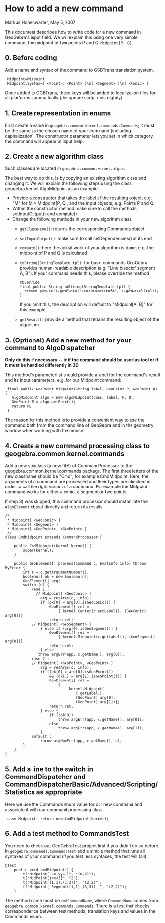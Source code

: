 # How to add a new command
Markus Hohenwarter, May 5, 2007


This document describes how to write code for a new command in
GeoGebra's input field. We will explain this using one very simple
command, the midpoint of two points P and Q: `Midpoint[P, Q]`.

## 0. Before coding
Add a name and syntax of the command to GGBTrans translation system.

```
 Midpoint=Midpoint
 Midpoint.Syntax=[ <Point>, <Point> ]\n[ <Segment> ]\n[ <Conic> ]
```

Once added to GGBTrans, these keys will be added to localization files for all platforms automatically (the update script runs nightly).

## 1. Create representation in enums
First create a value in `geogebra.common.kernel.commands.Commands`; it must be the same as the chosen name of your command (including capitalization). The constructor parameter lets you set in which category the command will appear in input help.

## 2. Create a new algorithm class
Such classes are located in `geogebra.common.kernel.algos`.

The best way to do this, is by copying an existing algorithm
class and changing it. We will explain the following steps
using the class geogebra.kernel.AlgoMidpoint as an example.
 * Provide a constructor that takes the label of the resulting object, e.g. "M" for M = Midpoint[P, Q], and the input objects,  e.g. Points P and Q.
 * Within the constructor method make sure to call the methods  setInputOutput() and compute()
 * Change the following methods in your new algorithm class
   * `getClassName()`: returns the corresponding Commands object
   * `setInputOutput()`: make sure to call setDependencies() at its end
   * `compute()`: here the actual work of your algorithm is done, e.g. the midpoint of P and Q is calculated
   * `toString(StringTemplate tpl)`: for basic commands GeoGebra provides human-readable description (e.g. "Line bisectof segment A, B"). If your command needs this, please override the method

      ```
	  @Override
	  final public String toString(StringTemplate tpl) {
        return getLoc().getPlain("LineBisectorOfA", s.getLabel(tpl));
	  }
      ```

     If you omit this, the description will default to "Midpoint[A, B]" for this example.

   * `getResult()` provide a method that returns the resulting object of the algorithm

## 3. (Optional) Add a new method for your command to AlgoDispatcher
__Only do this if necessary -- ie if the command should be used as tool or if it must be handled differently in 3D__

This method's parameterlist should provide a label for the command's
result and its input parameters, e.g. for our Midpoint command:
```
 final public GeoPoint Midpoint(String label, GeoPoint P, GeoPoint Q) {
   AlgoMidpoint algo = new AlgoMidpoint(cons, label, P, Q);
   GeoPoint M = algo.getPoint();
   return M;
 }
```
The reason for this method is to provide a convenient way to
use the command both from the command line of GeoGebra and
in the geometry window when working with the mouse.

## 4. Create a new command processing class to geogebra.common.kernel.commands

Add a new subclass (a new file!) of CommandProcessor to the geogebra.common.kernel.commands
package. The first three letters of the new classname should be "Cmd", for example CmdMidpoint.
Here, the arguments of a command are processed and their types
are checked in order to call the right variant of a command.
For example the Midpoint command works for either a conic, a segment
or two points.

If step 3) was skipped, this command processor should instantiate the `AlgoElement` object directly and return its results.

```
/*
 * Midpoint[ <GeoConic> ]
 * Midpoint[ <Segment> ]
 * Midpoint[ <GeoPoint>, <GeoPoint> ]
 */
class CmdMidpoint extends CommandProcessor {
   
    public CmdMidpoint(Kernel kernel) {
        super(kernel);
    }
   
    public GeoElement[] process(Command c, EvalInfo info) throws MyError {
        int n = c.getArgumentNumber();
        boolean[] ok = new boolean[n];
        GeoElement[] arg;
        switch (n) {
            case 1 :
              // Midpoint[ <GeoConic> ]
                arg = resArgs(c, info);
                if (ok[0] = arg[0].isGeoConic()) {
                    GeoElement[] ret =
                        { kernel.Center(c.getLabel(), (GeoConic) arg[0])};
                    return ret;
            // Midpoint[ <GeoSegment> ]
                } else if (arg[0].isGeoSegment()) {
                    GeoElement[] ret =
                        { kernel.Midpoint(c.getLabel(), (GeoSegment) arg[0])};
                    return ret;
                } else
               throw argErr(app, c.getName(), arg[0]);
            case 2 :
            // Midpoint[ <GeoPoint>, <GeoPoint> ]
                arg = resArgs(c, info);
                if ((ok[0] = arg[0].isGeoPoint())
                    && (ok[1] = arg[1].isGeoPoint())) {
                    GeoElement[] ret =
                        {
                             kernel.Midpoint(
                                c.getLabel(),
                                (GeoPoint) arg[0],
                                (GeoPoint) arg[1])};
                    return ret;
                } else {
                    if (!ok[0])
                        throw argErr(app, c.getName(), arg[0]);
                    else
                        throw argErr(app, c.getName(), arg[1]);
                }
            default :
                throw argNumErr(app, c.getName(), n);
        }
    }   
}
```

## 5. Add a line to the switch in CommandDispatcher and CommandDispatcherBasic/Advanced/Scripting/Statistics as appropriate

Here we use the Commands enum value for our new command
and associate it with our command processing class.
```
 case Midpoint: return new CmdMidpoint(kernel);
```
## 6. Add a test method to CommandsTest 

You need to check out GeoGebraTest project first if you didn't do so before. In `geogebra.commands.CommandsTest` add a simple method that runs all syntaxes of your command (if you test less syntaxes, the test will fail).

```
@Test
	public void cmdMidpoint() {
		t("Midpoint[ xx+yy=1]", "(0,0)");
		t("MidPoint[1<x<3]", "2");
		t("Midpoint[(1,1),(3,3)]", "(2,2)");
		t("Midpoint[ Segment((1,1),(3,3)) ]", "(2,2)");
	}
```
The method name must be `cmdCommandName`, where `CommandName` comes from `geogebra.common.kernel.commands.Commands`. There is a test that checks correspondence between test methods, translation keys and values in the Commands enum.